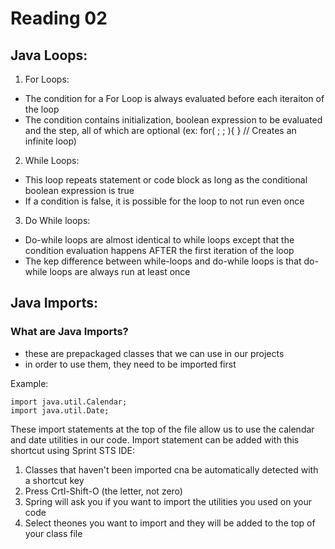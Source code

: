 # Reading 02

## Java Loops:

1. For Loops:
- The condition for a For Loop is always evaluated before each iteraiton of the loop
- The condition contains initialization, boolean expression to be evaluated and the step, all of which are optional (ex: for( ; ; ){ } // Creates an infinite loop)

2. While Loops:
- This loop repeats statement or code block as long as the conditional boolean expression is true
- If a condition is false, it is possible for the loop to not run even once

3. Do While loops:
- Do-while loops are almost identical to while loops except that the condition evaluation happens AFTER the first iteration of the loop
- The kep difference between while-loops and do-while loops is that do-while loops are always run at least once

## Java Imports:

### What are Java Imports?
- these are prepackaged classes that we can use in our projects
- in order to use them, they need to be imported first

Example:
````
import java.util.Calendar;
import java.util.Date;
````

These import statements at the top of the file allow us to use the calendar and date utilities in our code.
Import statement can be added with this shortcut using Sprint STS IDE:
1. Classes that haven't been imported cna be automatically detected with a shortcut key
2. Press Crtl-Shift-O (the letter, not zero)
3. Spring will ask you if you want to import the utilities you used on your code
4. Select theones you want to import and they will be added to the top of your class file

